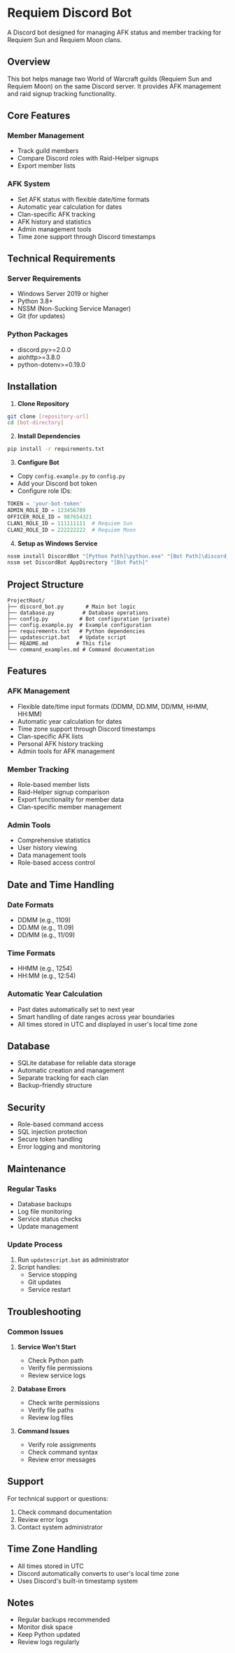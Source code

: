 # Requiem Discord Bot

A Discord bot designed for managing AFK status and member tracking for Requiem Sun and Requiem Moon clans.

## Overview
This bot helps manage two World of Warcraft guilds (Requiem Sun and Requiem Moon) on the same Discord server. It provides AFK management and raid signup tracking functionality.

## Core Features

### Member Management
- Track guild members
- Compare Discord roles with Raid-Helper signups
- Export member lists

### AFK System
- Set AFK status with flexible date/time formats
- Automatic year calculation for dates
- Clan-specific AFK tracking
- AFK history and statistics
- Admin management tools
- Time zone support through Discord timestamps

## Technical Requirements

### Server Requirements
- Windows Server 2019 or higher
- Python 3.8+
- NSSM (Non-Sucking Service Manager)
- Git (for updates)

### Python Packages
- discord.py>=2.0.0
- aiohttp>=3.8.0
- python-dotenv>=0.19.0

## Installation

1. **Clone Repository**
```bash
git clone [repository-url]
cd [bot-directory]
```

2. **Install Dependencies**
```bash
pip install -r requirements.txt
```

3. **Configure Bot**
- Copy `config.example.py` to `config.py`
- Add your Discord bot token
- Configure role IDs:
```python
TOKEN = 'your-bot-token'
ADMIN_ROLE_ID = 123456789
OFFICER_ROLE_ID = 987654321
CLAN1_ROLE_ID = 111111111  # Requiem Sun
CLAN2_ROLE_ID = 222222222  # Requiem Moon
```

4. **Setup as Windows Service**
```bash
nssm install DiscordBot "[Python Path]\python.exe" "[Bot Path]\discord_bot.py"
nssm set DiscordBot AppDirectory "[Bot Path]"
```

## Project Structure
```
ProjectRoot/
├── discord_bot.py       # Main bot logic
├── database.py         # Database operations
├── config.py          # Bot configuration (private)
├── config.example.py  # Example configuration
├── requirements.txt   # Python dependencies
├── updatescript.bat   # Update script
├── README.md         # This file
└── command_examples.md # Command documentation
```

## Features

### AFK Management
- Flexible date/time input formats (DDMM, DD.MM, DD/MM, HHMM, HH:MM)
- Automatic year calculation for dates
- Time zone support through Discord timestamps
- Clan-specific AFK lists
- Personal AFK history tracking
- Admin tools for AFK management

### Member Tracking
- Role-based member lists
- Raid-Helper signup comparison
- Export functionality for member data
- Clan-specific member management

### Admin Tools
- Comprehensive statistics
- User history viewing
- Data management tools
- Role-based access control

## Date and Time Handling

### Date Formats
- DDMM (e.g., 1109)
- DD.MM (e.g., 11.09)
- DD/MM (e.g., 11/09)

### Time Formats
- HHMM (e.g., 1254)
- HH:MM (e.g., 12:54)

### Automatic Year Calculation
- Past dates automatically set to next year
- Smart handling of date ranges across year boundaries
- All times stored in UTC and displayed in user's local time zone

## Database
- SQLite database for reliable data storage
- Automatic creation and management
- Separate tracking for each clan
- Backup-friendly structure

## Security
- Role-based command access
- SQL injection protection
- Secure token handling
- Error logging and monitoring

## Maintenance

### Regular Tasks
- Database backups
- Log file monitoring
- Service status checks
- Update management

### Update Process
1. Run `updatescript.bat` as administrator
2. Script handles:
   - Service stopping
   - Git updates
   - Service restart

## Troubleshooting

### Common Issues
1. **Service Won't Start**
   - Check Python path
   - Verify file permissions
   - Review service logs

2. **Database Errors**
   - Check write permissions
   - Verify file paths
   - Review log files

3. **Command Issues**
   - Verify role assignments
   - Check command syntax
   - Review error messages

## Support
For technical support or questions:
1. Check command documentation
2. Review error logs
3. Contact system administrator

## Time Zone Handling
- All times stored in UTC
- Discord automatically converts to user's local time zone
- Uses Discord's built-in timestamp system

## Notes
- Regular backups recommended
- Monitor disk space
- Keep Python updated
- Review logs regularly


